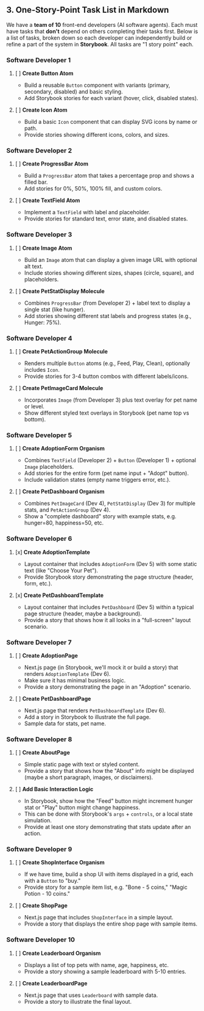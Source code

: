 ## 3. One-Story-Point Task List in Markdown

We have a **team of 10** front-end developers (AI software agents). Each must have tasks that **don't** depend on others completing their tasks first. Below is a list of tasks, broken down so each developer can independently build or refine a part of the system in **Storybook**. All tasks are "1 story point" each.

### **Software Developer 1**

1. [ ] **Create Button Atom**

   - Build a reusable `Button` component with variants (primary, secondary, disabled) and basic styling.
   - Add Storybook stories for each variant (hover, click, disabled states).

2. [ ] **Create Icon Atom**
   - Build a basic `Icon` component that can display SVG icons by name or path.
   - Provide stories showing different icons, colors, and sizes.

### **Software Developer 2**

1. [ ] **Create ProgressBar Atom**

   - Build a `ProgressBar` atom that takes a percentage prop and shows a filled bar.
   - Add stories for 0%, 50%, 100% fill, and custom colors.

2. [ ] **Create TextField Atom**
   - Implement a `TextField` with label and placeholder.
   - Provide stories for standard text, error state, and disabled states.

### **Software Developer 3**

1. [ ] **Create Image Atom**

   - Build an `Image` atom that can display a given image URL with optional alt text.
   - Include stories showing different sizes, shapes (circle, square), and placeholders.

2. [ ] **Create PetStatDisplay Molecule**
   - Combines `ProgressBar` (from Developer 2) + label text to display a single stat (like hunger).
   - Add stories showing different stat labels and progress states (e.g., Hunger: 75%).

### **Software Developer 4**

1. [ ] **Create PetActionGroup Molecule**

   - Renders multiple `Button` atoms (e.g., Feed, Play, Clean), optionally includes `Icon`.
   - Provide stories for 3-4 button combos with different labels/icons.

2. [ ] **Create PetImageCard Molecule**
   - Incorporates `Image` (from Developer 3) plus text overlay for pet name or level.
   - Show different styled text overlays in Storybook (pet name top vs bottom).

### **Software Developer 5**

1. [ ] **Create AdoptionForm Organism**

   - Combines `TextField` (Developer 2) + `Button` (Developer 1) + optional `Image` placeholders.
   - Add stories for the entire form (pet name input + "Adopt" button).
   - Include validation states (empty name triggers error, etc.).

2. [ ] **Create PetDashboard Organism**
   - Combines `PetImageCard` (Dev 4), `PetStatDisplay` (Dev 3) for multiple stats, and `PetActionGroup` (Dev 4).
   - Show a "complete dashboard" story with example stats, e.g. hunger=80, happiness=50, etc.

### **Software Developer 6**

1. [x] **Create AdoptionTemplate**

   - Layout container that includes `AdoptionForm` (Dev 5) with some static text (like "Choose Your Pet").
   - Provide Storybook story demonstrating the page structure (header, form, etc.).

2. [x] **Create PetDashboardTemplate**
   - Layout container that includes `PetDashboard` (Dev 5) within a typical page structure (header, maybe a background).
   - Provide a story that shows how it all looks in a "full-screen" layout scenario.

### **Software Developer 7**

1. [ ] **Create AdoptionPage**

   - Next.js page (in Storybook, we'll mock it or build a story) that renders `AdoptionTemplate` (Dev 6).
   - Make sure it has minimal business logic.
   - Provide a story demonstrating the page in an "Adoption" scenario.

2. [ ] **Create PetDashboardPage**
   - Next.js page that renders `PetDashboardTemplate` (Dev 6).
   - Add a story in Storybook to illustrate the full page.
   - Sample data for stats, pet name.

### **Software Developer 8**

1. [ ] **Create AboutPage**

   - Simple static page with text or styled content.
   - Provide a story that shows how the "About" info might be displayed (maybe a short paragraph, images, or disclaimers).

2. [ ] **Add Basic Interaction Logic**
   - In Storybook, show how the "Feed" button might increment hunger stat or "Play" button might change happiness.
   - This can be done with Storybook's `args` + `controls`, or a local state simulation.
   - Provide at least one story demonstrating that stats update after an action.

### **Software Developer 9**

1. [ ] **Create ShopInterface Organism**

   - If we have time, build a shop UI with items displayed in a grid, each with a `Button` to "buy."
   - Provide story for a sample item list, e.g. "Bone - 5 coins," "Magic Potion - 10 coins."

2. [ ] **Create ShopPage**
   - Next.js page that includes `ShopInterface` in a simple layout.
   - Provide a story that displays the entire shop page with sample items.

### **Software Developer 10**

1. [ ] **Create Leaderboard Organism**

   - Displays a list of top pets with name, age, happiness, etc.
   - Provide a story showing a sample leaderboard with 5-10 entries.

2. [ ] **Create LeaderboardPage**
   - Next.js page that uses `Leaderboard` with sample data.
   - Provide a story to illustrate the final layout.
